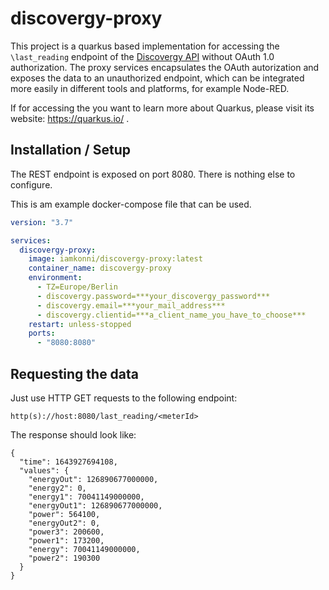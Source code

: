 # discovergy-proxy

This project is a quarkus based implementation for accessing the `\last_reading` endpoint of the [Discovergy API](https://api.discovergy.com/docs/) without OAuth 1.0 authorization. The proxy services encapsulates the OAuth autorization and exposes the data to an unauthorized endpoint, which can be integrated more easily in different tools and platforms, for example Node-RED.

If for accessing the you want to learn more about Quarkus, please visit its website: https://quarkus.io/ .

## Installation / Setup

The REST endpoint is exposed on port 8080. There is nothing else to configure.

This is am example docker-compose file that can be used.

```docker-compose.yml
version: "3.7"

services:
  discovergy-proxy:
    image: iamkonni/discovergy-proxy:latest
    container_name: discovergy-proxy
    environment:
      - TZ=Europe/Berlin
      - discovergy.password=***your_discovergy_password***
      - discovergy.email=***your_mail_address***
      - discovergy.clientid=***a_client_name_you_have_to_choose***
    restart: unless-stopped
    ports:
      - "8080:8080"

```

## Requesting the data

Just use HTTP GET requests to the following endpoint:

```endpoint
http(s)://host:8080/last_reading/<meterId>
```

  
The response should look like:

```application/json
{
  "time": 1643927694108,
  "values": {
    "energyOut": 126890677000000,
    "energy2": 0,
    "energy1": 70041149000000,
    "energyOut1": 126890677000000,
    "power": 564100,
    "energyOut2": 0,
    "power3": 200600,
    "power1": 173200,
    "energy": 70041149000000,
    "power2": 190300
  }
}
```
